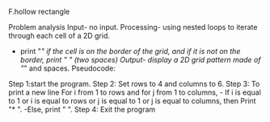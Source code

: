 F.hollow rectangle

Problem analysis
Input- no input.
Processing- using nested loops to iterate through each cell of a 2D grid.
- print "*" if the cell is on the border of the grid, and if it is not on the border, print "  " (two spaces)
Output- display a 2D grid pattern made of "*" and spaces.
Pseudocode:

Step 1:start the program.
Step 2: Set rows to 4 and columns to 6.
Step 3:  To print a new line For i from 1 to rows and for j from 1 to columns,
          - If i is equal to 1 or i is equal to rows or j is equal to 1 or j is equal to columns, then Print "* ".
-Else, print "  ".
  Step 4: Exit the program
